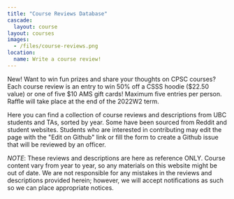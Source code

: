 ```yaml
---
title: "Course Reviews Database"
cascade:
  layout: course
layout: courses
images:
  - /files/course-reviews.png
location:
  name: Write a course review!
---
```


<div class="card mb-3">
  <div class="card-body">
  <span class="badge bg-primary me-1">New!</span>
   Want to win fun prizes and share your thoughts on CPSC courses? Each course review is an entry to win 50% off a CSSS hoodie ($22.50 value) or one of five $10 AMS gift cards! Maximum five entries per person. Raffle will take place at the end of the 2022W2 term.
  </div>
</div>

Here you can find a collection of course reviews and descriptions from UBC students and TAs, sorted by year. Some have been sourced from Reddit and student websites. Students who are interested in contributing may edit the page with the "Edit on Github" link or fill the form to create a Github issue that will be reviewed by an officer.

_NOTE_: These reviews and descriptions are here as reference ONLY. Course content vary from year to year, so any materials on this website might be out of date. We are not responsible for any mistakes in the reviews and descriptions provided herein; however, we will accept notifications as such so we can place appropriate notices.
